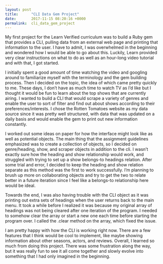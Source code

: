 ```yaml
---
layout: post
title:      "CLI Data Gem Project"
date:       2017-11-15 08:20:16 +0000
permalink:  cli_data_gem_project
---
```



My first project for the Learn Verified curriculum was to build a Ruby gem that provides a CLI, pulling data from an external web page and printing that information to the user. I have to admit, I was overwhelmed in the beginning and wondered how I would be able to go about this. Luckily, Learn provided very clear instructions on what to do as well as an hour-long video tutorial and with that, I got started.

I initially spent a good amount of time watching the video and googling around to familiarize myself with the terminology and the gem building process. Then I decided on the topic, the idea of which came pretty quickly to me. These days, I don’t have as much time to watch TV as I’d like but I thought it would be fun to learn about the top shows that are currently airing. I wanted to build a CLI that would scrape a variety of genres and enable the user to sort of filter and find out about shows according to their preferences/interests. I chose the Rotten Tomatoes website as my data source since it was pretty well structured, with data that was updated on a daily basis and would enable the gem to print out new information constantly. 

I worked out some ideas on paper for how the interface might look like as well as potential objects. The main thing that the assignment guidelines emphasized was to create a collection of objects, so I decided on genre/heading, show, and scraper objects in addition to the cli. I wasn’t exactly sure how the heading and show relationship would work, and struggled with trying to set up a show belongs-to headings relation. After some trial and error, I decided to keep the heading and show relation separate as this method was the first to work successfully. I’m planning to brush up more on collaborating objects and try to get the two to relate better in a future iteration since I feel like a belongs-to relationship here would be ideal. 

Towards the end, I was also having trouble with the CLI object as it was printing out extra sets of headings when the user returns back to the main menu. It took a while before I realized it was because my original array of headings was not being cleared after one iteration of the program. I needed to somehow clear the array or start a new one each time before starting the program over. I called the .clear method on the array, which fixed the issue.

I am pretty happy with how the CLI is working right now.  There are a few features that I think would be cool to implement, like maybe showing information about other seasons, actors, and reviews. Overall, I learned so much from doing this project. There was some frustration along the way, but it was really fun to see it all come together and slowly evolve into something that I had only imagined in the beginning. 
